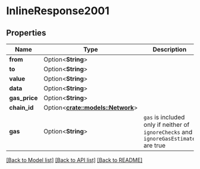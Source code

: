 # InlineResponse2001

## Properties

Name | Type | Description | Notes
------------ | ------------- | ------------- | -------------
**from** | Option<**String**> |  | [optional]
**to** | Option<**String**> |  | [optional]
**value** | Option<**String**> |  | [optional]
**data** | Option<**String**> |  | [optional]
**gas_price** | Option<**String**> |  | [optional]
**chain_id** | Option<[**crate::models::Network**](Network.md)> |  | [optional]
**gas** | Option<**String**> | `gas` is included only if neither of `ignoreChecks` and `ignoreGasEstimate` are true | [optional]

[[Back to Model list]](../README.md#documentation-for-models) [[Back to API list]](../README.md#documentation-for-api-endpoints) [[Back to README]](../README.md)


